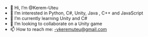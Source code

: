 - 👋 Hi, I’m @Kerem-Uteu
- 👀 I’m interested in Python, C#, Unity, Java , C++ and JavaScript
- 🌱 I’m currently learning Unity and C#
- 💞️ I’m looking to collaborate on a Unity game
- 📫 How to reach me: -ykeremuteu@gmail.com

<!---
Kerem-Uteu/Kerem-Uteu is a ✨ special ✨ repository because its `README.md` (this file) appears on your GitHub profile.
You can click the Preview link to take a look at your changes.
--->
